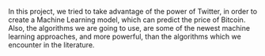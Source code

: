 In this project, we tried to take advantage of the power of Twitter, in order to create a Machine Learning model, which can predict the price of Bitcoin. Also, the algorithms we are going to use, are some of the newest machine learning approaches, and more powerful, than the algorithms which we encounter in the literature.
